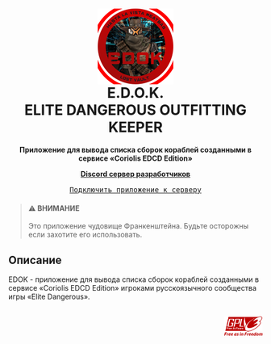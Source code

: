 <h1 align="center">
      <img align="center" src="sources/images/EDOK - Logo - Small.png" alt="ᓚᘏᗢ" width="150" height="150">
   <br>
      E.D.O.K.
   <br>
      ELITE DANGEROUS OUTFITTING KEEPER 
   <br>
</h1>

<p align="center">
   <b>Приложение для вывода списка сборок кораблей созданными в сервисе «Coriolis EDCD Edition»</b>
</p>

<p align="center">
	<strong>
		<a href="https://discord.gg/HFqmXPvMxC">Discord сервер разработчиков</a>
	</strong>
</p>

<div align="center">
   <a href="https://discord.com/oauth2/authorize?client_id=827209985481244683&scope=bot%20applications.commands">
      <kbd>Подключить приложение к серверу</kbd>
   </a>
</div>

> #### ⚠ ВНИМАНИЕ
   > Это приложение чудовище Франкенштейна. Будьте осторожны если захотите его использовать.
  
## Описание
EDOK - приложение для вывода списка сборок кораблей созданными в сервисе «Coriolis EDCD Edition» игроками русскоязычного сообщества игры «Elite Dangerous».

<p align="right">
  <br>
  <img src="sources/images/GPLv3_Logo.svg" alt="ᓚᘏᗢ" width="15%" height="15%">
</p>
